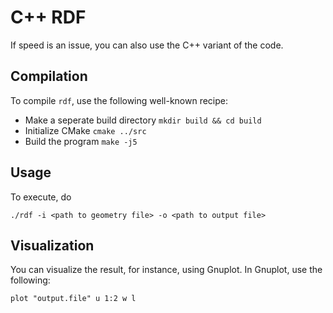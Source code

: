 # C++ RDF

If speed is an issue, you can also use the C++ variant of the code.

## Compilation
To compile `rdf`, use the following well-known recipe:

* Make a seperate build directory `mkdir build && cd build`
* Initialize CMake `cmake ../src`
* Build the program `make -j5`

## Usage
To execute, do
```
./rdf -i <path to geometry file> -o <path to output file>
```

## Visualization
You can visualize the result, for instance, using Gnuplot. In Gnuplot, use the following:
```
plot "output.file" u 1:2 w l
```
